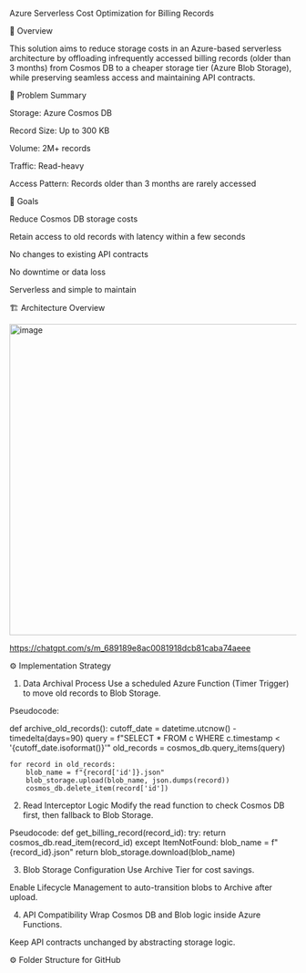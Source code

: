 Azure Serverless Cost Optimization for Billing Records

📘 Overview

This solution aims to reduce storage costs in an Azure-based serverless architecture by offloading infrequently accessed billing records (older than 3 months) from Cosmos DB to a cheaper storage tier (Azure Blob Storage), while preserving seamless access and maintaining API contracts.

🧩 Problem Summary

Storage: Azure Cosmos DB

Record Size: Up to 300 KB

Volume: 2M+ records

Traffic: Read-heavy

Access Pattern: Records older than 3 months are rarely accessed

🎯 Goals

Reduce Cosmos DB storage costs

Retain access to old records with latency within a few seconds

No changes to existing API contracts

No downtime or data loss

Serverless and simple to maintain

🏗️ Architecture Overview

[<img width="541" height="546" alt="image" src="https://github.com/user-attachments/assets/c64af560-746f-40ec-9045-34fc0b0f4d9b" />](https://chatgpt.com/s/m_6890a07042e08191a699c72e53f8b518)

https://chatgpt.com/s/m_689189e8ac0081918dcb81caba74aeee

⚙️ Implementation Strategy
1. Data Archival Process
Use a scheduled Azure Function (Timer Trigger) to move old records to Blob Storage.

Pseudocode:

def archive_old_records():
    cutoff_date = datetime.utcnow() - timedelta(days=90)
    query = f"SELECT * FROM c WHERE c.timestamp < '{cutoff_date.isoformat()}'"
    old_records = cosmos_db.query_items(query)

    for record in old_records:
        blob_name = f"{record['id']}.json"
        blob_storage.upload(blob_name, json.dumps(record))
        cosmos_db.delete_item(record['id'])

2. Read Interceptor Logic
Modify the read function to check Cosmos DB first, then fallback to Blob Storage.

Pseudocode:
def get_billing_record(record_id):
    try:
        return cosmos_db.read_item(record_id)
    except ItemNotFound:
        blob_name = f"{record_id}.json"
        return blob_storage.download(blob_name)

3. Blob Storage Configuration
Use Archive Tier for cost savings.

Enable Lifecycle Management to auto-transition blobs to Archive after upload.

4. API Compatibility
Wrap Cosmos DB and Blob logic inside Azure Functions.

Keep API contracts unchanged by abstracting storage logic.

⚙️ Folder Structure for GitHub




